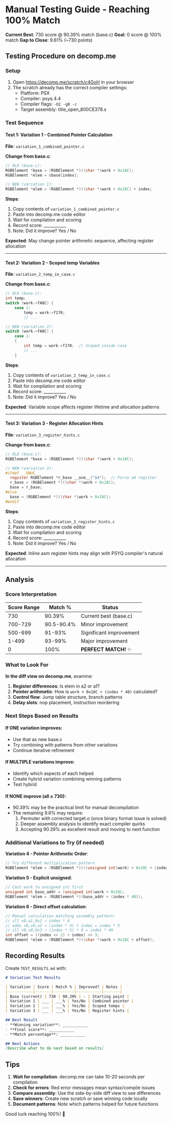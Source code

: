 # Manual Testing Guide - Reaching 100% Match

**Current Best**: 730 score @ 90.39% match (base.c)
**Goal**: 0 score @ 100% match
**Gap to Close**: 9.61% (~730 points)

## Testing Procedure on decomp.me

### Setup
1. Open https://decomp.me/scratch/c4GoH in your browser
2. The scratch already has the correct compiler settings:
   - Platform: PSX
   - Compiler: psyq 4.4
   - Compiler flags: `-O2 -g0 -c`
   - Target assembly: title_open_800CE378.s

### Test Sequence

#### Test 1: Variation 1 - Combined Pointer Calculation

**File**: `variation_1_combined_pointer.c`

**Change from base.c**:
```c
// OLD (base.c):
RGBElement *base = (RGBElement *)((char *)work + 0x18C);
RGBElement *elem = &base[index];

// NEW (variation 1):
RGBElement *elem = (RGBElement *)((char *)work + 0x18C) + index;
```

**Steps**:
1. Copy contents of `variation_1_combined_pointer.c`
2. Paste into decomp.me code editor
3. Wait for compilation and scoring
4. Record score: ___________
5. Note: Did it improve? Yes / No

**Expected**: May change pointer arithmetic sequence, affecting register allocation

---

#### Test 2: Variation 2 - Scoped temp Variables

**File**: `variation_2_temp_in_case.c`

**Change from base.c**:
```c
// OLD (base.c):
int temp;
switch (work->fA8C) {
    case 1:
        temp = work->f178;
        // ...

// NEW (variation 2):
switch (work->fA8C) {
    case 1:
    {
        int temp = work->f178;  // Scoped inside case
        // ...
    }
```

**Steps**:
1. Copy contents of `variation_2_temp_in_case.c`
2. Paste into decomp.me code editor
3. Wait for compilation and scoring
4. Record score: ___________
5. Note: Did it improve? Yes / No

**Expected**: Variable scope affects register lifetime and allocation patterns

---

#### Test 3: Variation 3 - Register Allocation Hints

**File**: `variation_3_register_hints.c`

**Change from base.c**:
```c
// OLD (base.c):
RGBElement *base = (RGBElement *)((char *)work + 0x18C);

// NEW (variation 3):
#ifdef __GNUC__
  register RGBElement *r_base __asm__("$4");  // Force a0 register
  r_base = (RGBElement *)((char *)work + 0x18C);
  base = r_base;
#else
  base = (RGBElement *)((char *)work + 0x18C);
#endif
```

**Steps**:
1. Copy contents of `variation_3_register_hints.c`
2. Paste into decomp.me code editor
3. Wait for compilation and scoring
4. Record score: ___________
5. Note: Did it improve? Yes / No

**Expected**: Inline asm register hints may align with PSYQ compiler's natural allocation

---

## Analysis

### Score Interpretation

| Score Range | Match % | Status |
|-------------|---------|--------|
| 730 | 90.39% | Current best (base.c) |
| 700-729 | 90.5-90.4% | Minor improvement |
| 500-699 | 91-93% | Significant improvement |
| 1-499 | 93-99% | Major improvement |
| 0 | 100% | **PERFECT MATCH!** ✨ |

### What to Look For

**In the diff view on decomp.me**, examine:
1. **Register differences**: Is elem in a2 or a1?
2. **Pointer arithmetic**: How is `work + 0x18C + (index * 40)` calculated?
3. **Control flow**: Jump table structure, branch patterns
4. **Delay slots**: nop placement, instruction reordering

### Next Steps Based on Results

#### If ONE variation improves:
- Use that as new base.c
- Try combining with patterns from other variations
- Continue iterative refinement

#### If MULTIPLE variations improve:
- Identify which aspects of each helped
- Create hybrid variation combining winning patterns
- Test hybrid

#### If NONE improve (all ≥ 730):
- 90.39% may be the practical limit for manual decompilation
- The remaining 9.6% may require:
  1. Permuter with corrected target.o (once binary format issue is solved)
  2. Deeper assembly analysis to identify exact compiler quirks
  3. Accepting 90.39% as excellent result and moving to next function

### Additional Variations to Try (if needed)

**Variation 4 - Pointer Arithmetic Order**:
```c
// Try different multiplication pattern
RGBElement *elem = (RGBElement *)(((unsigned int)work) + 0x18C + (index * 40));
```

**Variation 5 - Explicit unsigned**:
```c
// Cast work to unsigned int first
unsigned int base_addr = (unsigned int)work + 0x18C;
RGBElement *elem = (RGBElement *)(base_addr + (index * 40));
```

**Variation 6 - Direct offset calculation**:
```c
// Manual calculation matching assembly pattern:
// sll v0,a1,0x2 → index * 4
// addu v0,v0,a1 → (index * 4) + index = index * 5
// sll v0,v0,0x3 → (index * 5) * 8 = index * 40
int offset = ((index << 2) + index) << 3;
RGBElement *elem = (RGBElement *)((char *)work + 0x18C + offset);
```

## Recording Results

Create `TEST_RESULTS.md` with:

```markdown
# Variation Test Results

| Variation | Score | Match % | Improved? | Notes |
|-----------|-------|---------|-----------|-------|
| Base (current) | 730 | 90.39% | - | Starting point |
| Variation 1 | ___ | ___% | Yes/No | Combined pointer |
| Variation 2 | ___ | ___% | Yes/No | Scoped temps |
| Variation 3 | ___ | ___% | Yes/No | Register hints |

## Best Result
- **Winning variation**: ___________
- **Final score**: ___________
- **Match percentage**: ___________

## Next Actions
[Describe what to do next based on results]
```

## Tips

1. **Wait for compilation**: decomp.me can take 10-20 seconds per compilation
2. **Check for errors**: Red error messages mean syntax/compile issues
3. **Compare assembly**: Use the side-by-side diff view to see differences
4. **Save winners**: Create new scratch or save winning code locally
5. **Document patterns**: Note which patterns helped for future functions

Good luck reaching 100%! 🎯
